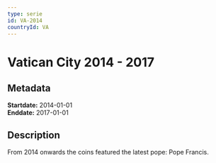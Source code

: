 ```yaml
---
type: serie
id: VA-2014
countryId: VA
---
```


# Vatican City 2014 - 2017

## Metadata

**Startdate:** 2014-01-01\
**Enddate:** 2017-01-01

## Description

From 2014 onwards the coins featured the latest pope: Pope Francis.

